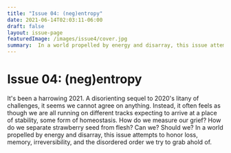 ```yaml
---
title: "Issue 04: (neg)entropy"
date: 2021-06-14T02:03:11-06:00
draft: false
layout: issue-page
featuredImage: /images/issue4/cover.jpg
summary:  In a world propelled by energy and disarray, this issue attempts to honor loss, memory, irreversibility, and the disordered order we try to grab ahold of. 
---
```


# Issue 04: (neg)entropy

It's been a harrowing 2021. A disorienting sequel to 2020's litany of challenges, it seems we cannot agree on anything. Instead, it often feels as though we are all running on different tracks expecting to arrive at a place of stability, some form of homeostasis. How do we measure our grief? How do we separate strawberry seed from flesh? Can we? Should we? In a world propelled by energy and disarray, this issue attempts to honor loss, memory, irreversibility, and the disordered order we try to grab ahold of. 